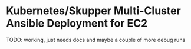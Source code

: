 # Kubernetes/Skupper Multi-Cluster Ansible Deployment for EC2

TODO: working, just needs docs and maybe a couple of more debug runs
